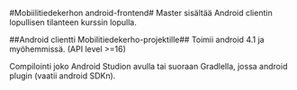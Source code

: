 #Mobiilitiedekerhon android-frontend#
Master sisältää Android clientin lopullisen tilanteen kurssin lopulla.
  
##Android clientti Mobilitiedekerho-projektille##
Toimii android 4.1 ja myöhemmissä. (API level >=16)

Compilointi joko Android Studion avulla tai suoraan Gradlella, jossa android plugin (vaatii android SDKn).
